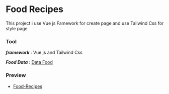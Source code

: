 
# Food Recipes

This project i use Vue js Famework for create page and use Tailwind Css for style page 














### Tool

***framework*** : Vue js and Tailwind Css

***Food Data*** : [Data Food](https://www.themealdb.com/api.php)

### Preview

- [Food-Recipes](https://thunderous-biscuit-ebd22a.netlify.app/)




